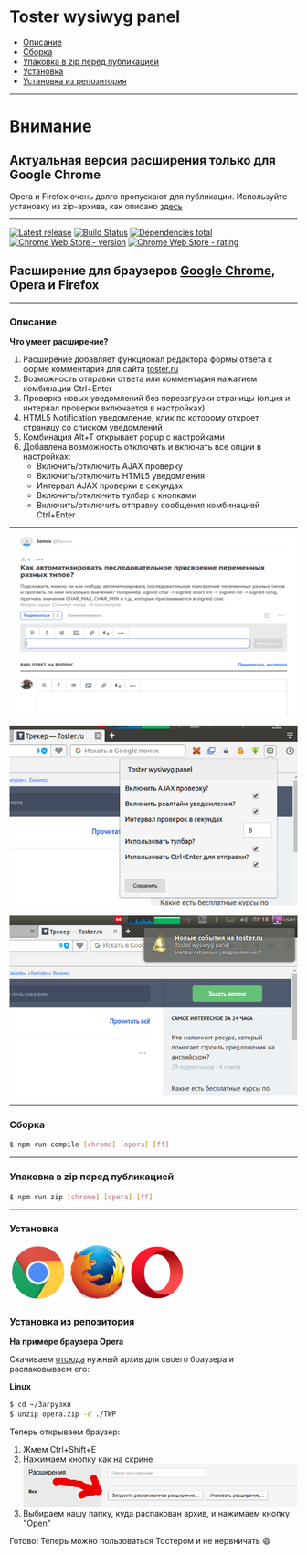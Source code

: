 # Toster wysiwyg panel

- [Описание](#Описание)
- [Сборка](#Сборка)
- [Упаковка в zip перед публикацией](#Упаковка-в-zip-перед-публикацией)
- [Установка](#Установка)
- [Установка из репозитория](#Установка-из-репозитория)

- - -
# Внимание

## Актуальная версия расширения только для Google Chrome

Opera и Firefox очень долго пропускают для публикации. Используйте установку из zip-архива, как описано [здесь](#Установка)

- - -
[![Latest release](https://img.shields.io/github/release/yarkovaleksei/toster-wysiwyg-panel.svg)](https://github.com/yarkovaleksei/toster-wysiwyg-panel/releases/latest)  [![Build Status](https://travis-ci.org/yarkovaleksei/toster-wysiwyg-panel.svg?branch=master)](https://travis-ci.org/yarkovaleksei/toster-wysiwyg-panel)  [![Dependencies total](https://david-dm.org/yarkovaleksei/toster-wysiwyg-panel.svg)](https://david-dm.org/yarkovaleksei/toster-wysiwyg-panel.svg)  [![Chrome Web Store - version](https://img.shields.io/chrome-web-store/v/kpfolongmglpleidinnhnlefeoljdecm.svg)](https://chrome.google.com/webstore/detail/toster-wysiwyg-panel/kpfolongmglpleidinnhnlefeoljdecm?hl=ru&gl=RU)  [![Chrome Web Store - rating](https://img.shields.io/chrome-web-store/rating/kpfolongmglpleidinnhnlefeoljdecm.svg)](https://chrome.google.com/webstore/detail/toster-wysiwyg-panel/kpfolongmglpleidinnhnlefeoljdecm?hl=ru&gl=RU)

## Расширение для браузеров [Google Chrome](https://chrome.google.com/webstore/detail/toster-wysiwyg-panel/kpfolongmglpleidinnhnlefeoljdecm?hl=ru&gl=RU), Opera и Firefox

- - -
### Описание

**Что умеет расширение?**

1. Расширение добавляет функционал редактора формы ответа к форме комментария для сайта [toster.ru](https://toster.ru)
2. Возможность отправки ответа или комментария нажатием комбинации Ctrl+Enter
3. Проверка новых уведомлений без перезагрузки страницы (опция и интервал проверки включается в настройках)
4. HTML5 Notification уведомление, клик по которому откроет страницу со списком уведомлений
5. Комбинация Alt+T открывает popup с настройками
6. Добавлена возможность отключать и включать все опции в настройках:
    - Включить/отключить AJAX проверку
    - Включить/отключить HTML5 уведомления
    - Интервал AJAX проверки в секундах
    - Включить/отключить тулбар с кнопками
    - Включить/отключить отправку сообщения комбинацией Ctrl+Enter

- - -
[![Screenshot](img/screen-form.png)](img/screen-form.png)

[![Screenshot](img/screen-settings.png)](img/screen-settings.png)

[![Screenshot](img/screen-notify.png)](img/screen-notify.png)

- - -
### Сборка

```bash
$ npm run compile [chrome] [opera] [ff]
```

- - -
### Упаковка в zip перед публикацией

```bash
$ npm run zip [chrome] [opera] [ff]
```

- - -
### Установка

[![Chrome web store](img/chrome.png)](https://chrome.google.com/webstore/detail/toster-wysiwyg-panel/kpfolongmglpleidinnhnlefeoljdecm?hl=ru&gl=RU)  [![Firefox Add-ons](img/ff.jpg)](https://addons.mozilla.org/en-US/firefox/addon/toster-wysiwyg-panel/)  ![Ожидание публикации](img/opera.png)

### Установка из репозитория

**На примере браузера Opera**

Скачиваем [отсюда](https://github.com/yarkovaleksei/toster-wysiwyg-panel/releases/latest) нужный архив для своего браузера и распаковываем его:

**Linux**
```bash
$ cd ~/Загрузки
$ unzip opera.zip -d ./TWP
```

Теперь открываем браузер:

1. Жмем Ctrl+Shift+E
2. Нажимаем кнопку как на скрине
![Screenshot](img/opera-how-to.png)
3. Выбираем нашу папку, куда распакован архив, и нажимаем кнопку "Open"

Готово! Теперь можно пользоваться Тостером и не нервничать :smile:
